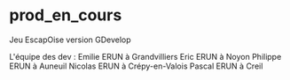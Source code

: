 # prod_en_cours
 Jeu EscapOise version GDevelop

L'équipe des dev :
Emilie ERUN à Grandvilliers
Eric ERUN à Noyon
Philippe ERUN à Auneuil
Nicolas ERUN à Crépy-en-Valois
Pascal ERUN à Creil
